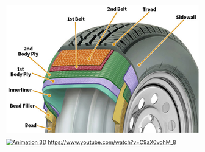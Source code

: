 ![tire](./images/tire.jpg)

[![ Animation 3D](https://img.youtube.com/vi/C9aX0vohM_8/0.jpg)](https://www.youtube.com/watch?v=C9aX0vohM_8 " Anatomy")
https://www.youtube.com/watch?v=C9aX0vohM_8


